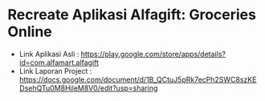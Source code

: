 # Recreate Aplikasi Alfagift: Groceries Online
- Link Aplikasi Asli   : https://play.google.com/store/apps/details?id=com.alfamart.alfagift
- Link Laporan Project : https://docs.google.com/document/d/1B_QCtuJ5pRk7ecPh2SWC8szKEDsehQTu0M8HjleM8V0/edit?usp=sharing
